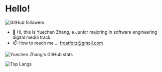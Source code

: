 # Hello!

![GitHub followers](https://img.shields.io/github/followers/Zhang-ycc?style=social)

- 👋 Hi, this is Yuechen Zhang, a Junior majoring in software engineering digital media track.
- 📫 How to reach me ... frostforz@gmail.com

![Yuechen Zhang's GitHub stats](https://github-readme-stats.vercel.app/api?username=Zhang-ycc&show_icons=true&theme=tokyonight)

![Top Langs](https://github-readme-stats.vercel.app/api/top-langs/?username=Zhang-ycc&layout=compact&theme=tokyonight&hide=jupyter+notebook,html)
